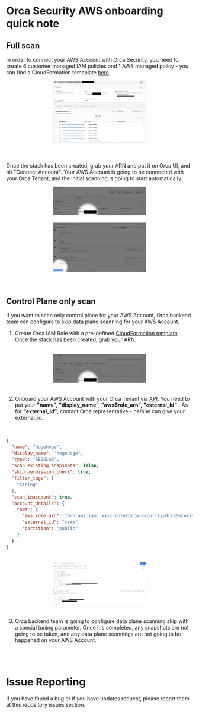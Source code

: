 # Orca Security AWS onboarding quick note
## Full scan
In order to connect your AWS Account with Orca Security, you need to create 6 customer managed IAM policies and 1 AWS managed policy - you can find a CloudFormation temaplate [here](https://github.com/hisashiyamaguchi/note-orca-security-aws-onboarding/blob/main/globalDefaultPolicy.json).
 <br>
 <div align="center">
 <img src="./images/Orca IAM Role.png" width=50%>
 </div>
 <br>
 <br>

 Once the stack has been created, grab your ARN and put it on Orca UI, and hit "Connect Account". Your AWS Account is going to be connected with your Orca Tenant, and the initial scanning is going to start automatically.
 <br>
 <div align="center">
 <img src="./images/ARN.png" width=50%>
 <br>
 <br>
 <img src="./images/Connect.png" width=50%>
 </div>
 <br>
 <br>


## Control Plane only scan
If you want to scan only control plane for your AWS Account, Orca backend team can configure to skip data plane scanning for your AWS Account.

1. Create Orca IAM Role with a pre-defined [CloudFormation template](https://github.com/hisashiyamaguchi/note-orca-security-aws-onboarding/blob/main/globalDefaultPolicy.json). Once the stack has been created, grab your ARN.
 <br>
 <div align="center">
 <img src="./images/ARN.png" width=50%>
 </div>
 <br>

2. Onboard your AWS Account with your Orca Tenant via [API](https://docs.orcasecurity.io/docs/create-cloud-account). You need to put your **"name", "display_name", "aws$role_arn", "external_id"** . As for **"external_id"**, contact Orca representative - he/she can give your external_id.
<br>

```json
{
  "name": "hogehoge",
  "display_name": "hogehoge",
  "type": "REGULAR",
  "scan_existing_snapshots": false,
  "skip_permission_check": true,
  "filter_tags": [
    "string"
  ],
  "scan_inaccount": true,
  "account_details": {
    "aws": {
      "aws_role_arn": "arn:aws:iam::xxxx:role/orca-security-OrcaSecurityRole-xxxx",
      "external_id": "xxxx",
      "partition": "public"
    }
  }
}
```

<br>
<div align="center">
<img src="./images/Postman Sample.png" width=50%>
</div>
<br>

3. Orca backend team is going to configure data plane scanning skip with a special tuning parameter. Once it's completed, any snapshots are not going to be taken, and any data plane scannings are not going to be happened on your AWS Account. 
<br>
<br>


#  Issue Reporting
If you have found a bug or if you have updates request, please report them at this repository issues section.
